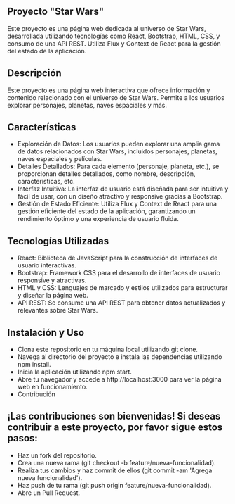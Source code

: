 ## Proyecto "Star Wars"
<p>Este proyecto es una página web dedicada al universo de Star Wars, desarrollada utilizando tecnologías como React, Bootstrap, HTML, CSS, y consumo de una API REST. Utiliza Flux y Context de React para la gestión del estado de la aplicación.</p>

## Descripción
<p>Este proyecto es una página web interactiva que ofrece información y contenido relacionado con el universo de Star Wars. Permite a los usuarios explorar personajes, planetas, naves espaciales y más.</p>

## Características
<ul>
	<li>Exploración de Datos: Los usuarios pueden explorar una amplia gama de datos relacionados con Star Wars, incluidos personajes, planetas, naves espaciales y películas.</li>
	<li>Detalles Detallados: Para cada elemento (personaje, planeta, etc.), se proporcionan detalles detallados, como nombre, descripción, características, etc.</li>
	<li>Interfaz Intuitiva: La interfaz de usuario está diseñada para ser intuitiva y fácil de usar, con un diseño atractivo y responsive gracias a Bootstrap.</li>
	<li>Gestión de Estado Eficiente: Utiliza Flux y Context de React para una gestión eficiente del estado de la aplicación, garantizando un rendimiento óptimo y una experiencia de usuario fluida.</li>
</ul>	
	
 ## Tecnologías Utilizadas
 <ul>
	<li>React: Biblioteca de JavaScript para la construcción de interfaces de usuario interactivas.</li>
	<li>Bootstrap: Framework CSS para el desarrollo de interfaces de usuario responsive y atractivas.</li>
	<li>HTML y CSS: Lenguajes de marcado y estilos utilizados para estructurar y diseñar la página web.</li>
	<li>API REST: Se consume una API REST para obtener datos actualizados y relevantes sobre Star Wars.</li>
 </ul>	

	
## Instalación y Uso
<ul>	
	<li>Clona este repositorio en tu máquina local utilizando git clone.</li>
	<li>Navega al directorio del proyecto e instala las dependencias utilizando npm install.</li>
	<li>Inicia la aplicación utilizando npm start.</li>
	<li>Abre tu navegador y accede a http://localhost:3000 para ver la página web en funcionamiento.</li>
	<li>Contribución</li>
</ul>
	
 ## ¡Las contribuciones son bienvenidas! Si deseas contribuir a este proyecto, por favor sigue estos pasos:
<ul>
	<li>Haz un fork del repositorio.</li>
	<li>Crea una nueva rama (git checkout -b feature/nueva-funcionalidad).</li>
	<li>Realiza tus cambios y haz commit de ellos (git commit -am 'Agrega nueva funcionalidad').</li>
	<li>Haz push de tu rama (git push origin feature/nueva-funcionalidad).</li>
	<li>Abre un Pull Request.</li>
</ul>
